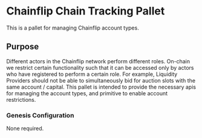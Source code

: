 # Chainflip Chain Tracking Pallet

This is a pallet for managing Chainflip account types.

## Purpose

Different actors in the Chainflip network perform different roles. On-chain we restrict certain functionality such that it can be accessed only by actors who have registered to perform a certain role. For example, Liquidity Providers should not be able to simultaneously bid for auction slots with the same account / capital. This pallet is intended to provide the necessary apis for managing the account types, and primitive to enable account restrictions.

### Genesis Configuration

None required.
